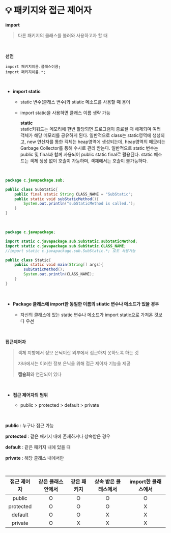 # 💡 **패키지와 접근 제어자**

**import**

>  다른 패키지의 클래스를 불러와 사용하고자 할 때

<br>

**선언**

    import 패키지이름.클래스이름;
    import 패키지이름.*;

<br>

- **import static**

  - static 변수(클래스 변수)와 stiatic 메소드를 사용할 때 용이
  - import static을 사용하면 클래스 이름 생략 가능

    **static** <br>
    static키워드는 메모리에 한번 할당되면 프로그램이 종료될 때 해제되며 여러 객체가 해당 메모리를 공유하게 된다. 일반적으로 class는 static영역에 생성되고, new 연산자를 통한 객체는 heap영역에 생성되는데, heap영역의 메모리는 Garbage Collector를 통해 수시로 관리 받는다.
    일반적으로 static 변수는 public 및  final과 함께 사용되어 public static final로 활용된다. static 메소드는 객체 생성 없이 호출이 가능하며, 객체에서는 호출이 불가능하다.
    
    
<br>

```java
package c.javapackage.sub;

public class SubStatic{
    public final static String CLASS_NAME = "SubStatic";
    public static void subStaticMethod(){
        System.out.println("subStaticMethod is called.");
    }
}
```

<br>

```java
package c.javapackage;

import static c.javapackage.sub.SubStatic.subStaticMethod;
import static c.javapackage.sub.SubStatic.CLASS_NAME;
//import static c.javapackage.sub.SubStatic.*; 로도 사용가능

public class Static{
    public static void main(String[] args){
        subStaticMethod();
        System.out.println(CLASS_NAME);
    }
}
```

<br>

- **Package 클래스에 import한 동일한 이름의 stiatic 변수나 메소드가 있을 경우**

  - 자신의 클래스에 있는 static 변수나 메소드가 import static으로 가져온 것보다 우선 
  
  
<br>

**접근제어자**

> 객체 지향에서 정보 은닉이란 외부에서 접근하지 못하도록 하는 것
>
> 자바에서는 이러한 정보 은닉을 위해 접근 제어자 기능을 제공
>
> **캡슐화**와 연관되어 있다

<br>

- **접근 제어자의 범위**

  - public > protected > default > private

<br>

 **public** : 누구나 접근 가능 <br>

 **protected** : 같은 패키지 내에 존재하거나 상속받은 경우 <br>

 **default** : 같은 패키지 내에 있을 때 <br>

 **private** : 해당 클래스 내에서만 <br>

<br>

| 접근 제어자 | 같은 클래스 안에서 | 같은 패키지 | 상속 받은 클래스에서 | import한 클래스에서 |
| :---------: | :----------------: | :---------: | :------------------: | :-----------------: |
|   public    |         O          |      O      |          O           |          O          |
|  protected  |         O          |      O      |          O           |          X          |
|   default   |         O          |      O      |          X           |          X          |
|   private   |         O          |      X      |          X           |          X          |
